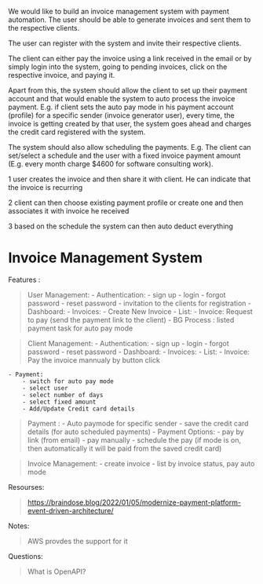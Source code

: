We would like to build an invoice management system with payment automation. The user should be able to generate invoices and sent them to the respective clients.

The user can register with the system and invite their respective clients.

The client can either pay the invoice using a link received in the email or by simply login into the system, going to pending invoices, click on the respective invoice, and paying it.

Apart from this, the system should allow the client to set up their payment account and that would enable the system to auto process the invoice payment. E.g. if client
sets the auto pay mode in his payment account (profile) for a specific sender (invoice generator user), every time, the invoice is getting created by that user, the system goes ahead and charges the credit card registered with the system.

The system should also allow scheduling the payments. E.g. The client can set/select a schedule and the user with a fixed invoice payment amount
(E.g. every month charge $4600 for software consulting work).

1 user creates the invoice and then share it with client. He can indicate that the invoice is recurring 

2 client can then choose existing payment profile or create one and then associates it with invoice he received 

3 based on the schedule the system can then auto deduct everything

Invoice Management System
==========================

Features :
> User Management:
    - Authentication:
        - sign up
        - login
        - forgot password
        - reset password
    - invitation to the clients for registration
    - Dashboard:
    - Invoices:
        - Create New Invoice
        - List:
            - Invoice:  Request to pay (send the payment link to the client) 
    - BG Process : listed payment task for auto pay mode

> Client Management:
    - Authentication:
        - sign up
        - login
        - forgot password
        - reset password
    - Dashboard:
    - Invoices:
        - List:
            - Invoice: Pay the invoice mannualy by button click
        
    - Payment:
        - switch for auto pay mode
        - select user
        - select number of days
        - select fixed amount
        - Add/Update Credit card details

> Payment :
    - Auto paymode for specific sender
        - save the credit card details (for auto scheduled payments)
    - Payment Options:
        - pay by link (from email)
        - pay manually
        - schedule the pay (if mode is on, then automatically it will be paid from the saved credit card)

> Invoice Management:
    - create invoice
    - list by invoice status, pay auto mode

Resourses:
> https://braindose.blog/2022/01/05/modernize-payment-platform-event-driven-architecture/
    

Notes:
> AWS provdes the support for it


Questions:
> What is OpenAPI?
